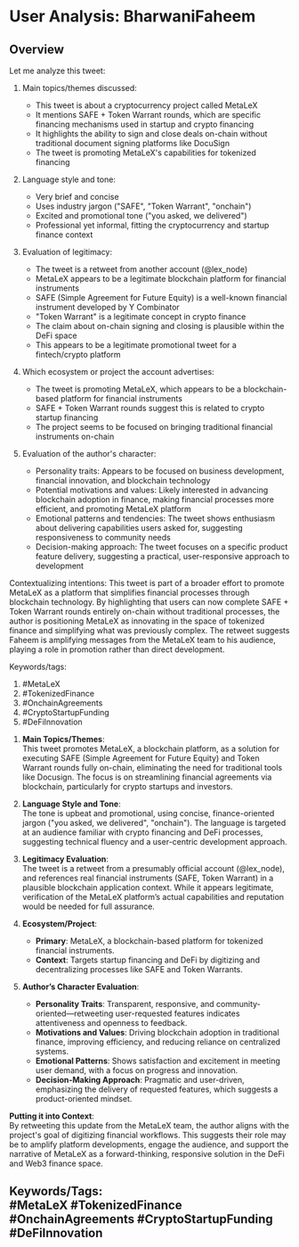 # User Analysis: BharwaniFaheem

## Overview

<think>
Let me analyze this tweet:

1. Main topics/themes discussed:
   - This tweet is about a cryptocurrency project called MetaLeX
   - It mentions SAFE + Token Warrant rounds, which are specific financing mechanisms used in startup and crypto financing
   - It highlights the ability to sign and close deals on-chain without traditional document signing platforms like DocuSign
   - The tweet is promoting MetaLeX's capabilities for tokenized financing

2. Language style and tone:
   - Very brief and concise
   - Uses industry jargon ("SAFE", "Token Warrant", "onchain")
   - Excited and promotional tone ("you asked, we delivered")
   - Professional yet informal, fitting the cryptocurrency and startup finance context

3. Evaluation of legitimacy:
   - The tweet is a retweet from another account (@lex_node)
   - MetaLeX appears to be a legitimate blockchain platform for financial instruments
   - SAFE (Simple Agreement for Future Equity) is a well-known financial instrument developed by Y Combinator
   - "Token Warrant" is a legitimate concept in crypto finance
   - The claim about on-chain signing and closing is plausible within the DeFi space
   - This appears to be a legitimate promotional tweet for a fintech/crypto platform

4. Which ecosystem or project the account advertises:
   - The tweet is promoting MetaLeX, which appears to be a blockchain-based platform for financial instruments
   - SAFE + Token Warrant rounds suggest this is related to crypto startup financing
   - The project seems to be focused on bringing traditional financial instruments on-chain

5. Evaluation of the author's character:
   - Personality traits: Appears to be focused on business development, financial innovation, and blockchain technology
   - Potential motivations and values: Likely interested in advancing blockchain adoption in finance, making financial processes more efficient, and promoting MetaLeX platform
   - Emotional patterns and tendencies: The tweet shows enthusiasm about delivering capabilities users asked for, suggesting responsiveness to community needs
   - Decision-making approach: The tweet focuses on a specific product feature delivery, suggesting a practical, user-responsive approach to development

Contextualizing intentions:
This tweet is part of a broader effort to promote MetaLeX as a platform that simplifies financial processes through blockchain technology. By highlighting that users can now complete SAFE + Token Warrant rounds entirely on-chain without traditional processes, the author is positioning MetaLeX as innovating in the space of tokenized finance and simplifying what was previously complex. The retweet suggests Faheem is amplifying messages from the MetaLeX team to his audience, playing a role in promotion rather than direct development.

Keywords/tags:
1. #MetaLeX
2. #TokenizedFinance
3. #OnchainAgreements
4. #CryptoStartupFunding
5. #DeFiInnovation
</think>

1. **Main Topics/Themes**:  
   This tweet promotes MetaLeX, a blockchain platform, as a solution for executing SAFE (Simple Agreement for Future Equity) and Token Warrant rounds fully on-chain, eliminating the need for traditional tools like Docusign. The focus is on streamlining financial agreements via blockchain, particularly for crypto startups and investors.

2. **Language Style and Tone**:  
   The tone is upbeat and promotional, using concise, finance-oriented jargon ("you asked, we delivered", "onchain"). The language is targeted at an audience familiar with crypto financing and DeFi processes, suggesting technical fluency and a user-centric development approach.

3. **Legitimacy Evaluation**:  
   The tweet is a retweet from a presumably official account (@lex_node), and references real financial instruments (SAFE, Token Warrant) in a plausible blockchain application context. While it appears legitimate, verification of the MetaLeX platform’s actual capabilities and reputation would be needed for full assurance.

4. **Ecosystem/Project**:  
   - **Primary**: MetaLeX, a blockchain-based platform for tokenized financial instruments.  
   - **Context**: Targets startup financing and DeFi by digitizing and decentralizing processes like SAFE and Token Warrants.

5. **Author’s Character Evaluation**:  
   - **Personality Traits**: Transparent, responsive, and community-oriented—retweeting user-requested features indicates attentiveness and openness to feedback.  
   - **Motivations and Values**: Driving blockchain adoption in traditional finance, improving efficiency, and reducing reliance on centralized systems.  
   - **Emotional Patterns**: Shows satisfaction and excitement in meeting user demand, with a focus on progress and innovation.  
   - **Decision-Making Approach**: Pragmatic and user-driven, emphasizing the delivery of requested features, which suggests a product-oriented mindset.

**Putting it into Context**:  
By retweeting this update from the MetaLeX team, the author aligns with the project's goal of digitizing financial workflows. This suggests their role may be to amplify platform developments, engage the audience, and support the narrative of MetaLeX as a forward-thinking, responsive solution in the DeFi and Web3 finance space.

**Keywords/Tags**:  
#MetaLeX #TokenizedFinance #OnchainAgreements #CryptoStartupFunding #DeFiInnovation
---
